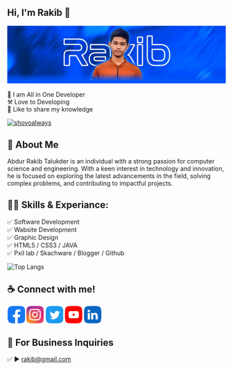 ## Hi, I'm Rakib 👋
[<img src='https://raw.githubusercontent.com/Abdur-Rakib-Talukder/Abdur-Rakib-Talukder/refs/heads/main/Image/Rakib.jpg' alt='Rakib'>](https://github.com/Abdur-Rakib-Talukder/)
<p>
👑 I am All in One Developer <br> 
⚒️ Love to Developing <br> 
💭 Like to share my knowledge </p> 


<p align="left"> <a href="https://twitter.com/shovoalways" target="blank"><img src="https://img.shields.io/twitter/follow/shovoalways?logo=twitter&style=for-the-badge" alt="shovoalways" /></a> </p>

## 🚀 About Me
Abdur Rakib Talukder is an individual with a strong passion for computer science and engineering. With a keen interest in technology and innovation, he is focused on exploring the latest advancements in the field, solving complex problems, and contributing to impactful projects.

## 👨‍💻 Skills & Experiance: 
✅ Software Development <br> 
✅ Wabsite Development <br>
✅ Graphic Design <br>
✅ HTML5 / CSS3 / JAVA <br>
✅ Pxil lab / Skachware / Blogger / Github <br>

![Top Langs](https://github-readme-stats.vercel.app/api/top-langs/?username=shovoalways&layout=compact)


## ☕ Connect with me!
[<img src='https://github.com/shovoalways/shovoalways/blob/main/img/facebook.png?raw=true' alt='facebook' height='40'>](https://www.facebook.com/shovoalways)  [<img src='https://github.com/shovoalways/shovoalways/blob/main/img/instagram.png?raw=true' alt='instagram' height='40'>](https://www.instagram.com/shovoalways/)  [<img src='https://github.com/shovoalways/shovoalways/blob/main/img/twitter.png?raw=true' alt='twitter' height='40'>](https://twitter.com/shovoalways)  [<img src='https://github.com/shovoalways/shovoalways/blob/main/img/youtube.png?raw=true' alt='YouTube' height='40'>](https://www.youtube.com/@ProcoderBD)  [<img src='https://github.com/shovoalways/shovoalways/blob/main/img/linkedin.png?raw=true' alt='linkedin' height='40'>](https://www.linkedin.com/in/shovoalways/)  



## 📧 For Business Inquiries 
✅  ► rakib@gmail.com
